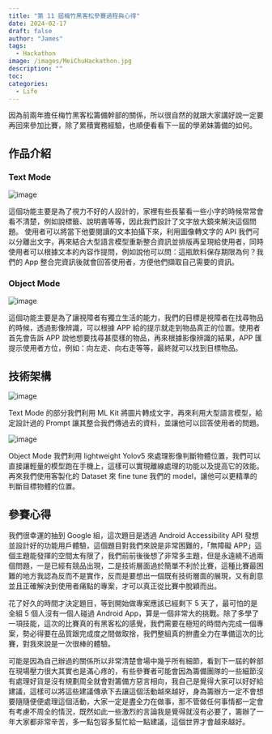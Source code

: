 ```yaml
---
title: "第 11 屆梅竹黑客松參賽過程與心得"
date: 2024-02-17
draft: false
author: "James"
tags:
  - Hackathon
image: /images/MeiChuHackathon.jpg
description: ""
toc: 
categories:
  - Life
---
```


因為前兩年擔任梅竹黑客松籌備幹部的關係，所以很自然的就跟大家講好說一定要再回來參加比賽，除了累積實務經驗，也順便看看下一屆的學弟妹籌備的如何。

## **作品介紹**

### **Text Mode**

![image](/images/posts/11th-meichu-hackathon/text-mode-introduction.png)

這個功能主要是為了視力不好的人設計的，家裡有些長輩看一些小字的時候常常會看不清楚，例如說標籤、說明書等等，因此我們設計了文字放大鏡來解決這個問題。
使用者可以將當下他要閱讀的文本拍攝下來，利用圖像轉文字的 API 我們可以分離出文字，再來結合大型語言模型重新整合資訊並排版再呈現給使用者，同時使用者可以根據文本的內容作提問，例如說他可以問：這瓶飲料保存期限為何？我們的 App 整合完資訊後就會回答使用者，方便他們擷取自己需要的資訊。

### **Object Mode**

![image](/images/posts/11th-meichu-hackathon/object-mode-introduction.png)

這個功能主要是為了讓視障者有獨立生活的能力，我們的目標是視障者在找尋物品的時候，透過影像辨識，可以根據 APP 給的提示就走到物品真正的位置。使用者首先會告訴 APP 說他想要找尋甚麼樣的物品，再來根據影像辨識的結果，APP 匯提示使用者方位，例如：向左走、向右走等等，最終就可以找到目標物品。

## **技術架構**

![image](/images/posts/11th-meichu-hackathon/text-mode-technique.png)

Text Mode 的部分我們利用 ML Kit 將圖片轉成文字，再來利用大型語言模型，給定設計過的 Prompt 讓其整合我們傳過去的資料，並讓他可以回答使用者的問題。

![image](/images/posts/11th-meichu-hackathon/object-mode-technique.png)

Object Mode 我們利用 lightweight Yolov5 來處理影像判斷物體位置，我們可以直接讓輕量的模型跑在手機上，這樣可以實現離線處理的功能以及提高它的效能。再來我們使用客製化的 Dataset 來 fine tune 我們的 model，讓他可以更精準的判斷目標物體的位置。

## **參賽心得**

我們很幸運的抽到 Google 組，這次題目是透過 Android Accessibility API 發想並設計好的功能用戶體驗，這個題目對我們來說是非常困難的，「無障礙 APP」這個主題能發揮的空間太有限了，我們前前後後想了非常多主題，但是永遠繞不過兩個問題，一是已經有競品出現，二是技術層面過於簡單不利於比賽，這種比賽最困難的地方我認為反而不是實作，反而是要想出一個既有技術層面的展現，又有創意並且正確解決到使用者痛點的專案，才可以真正從比賽中脫穎而出。

花了好久的時間才決定題目，等到開始做專案應該已經剩下 5 天了，最可怕的是全組 5 個人沒有一個人碰過 Android App，算是一個非常大的挑戰。除了多學了一項技能，這次的比賽真的有黑客松的感覺，我們需要在極短的時間內完成一個專案，勢必得要在品質跟完成度之間做取捨，我們整組真的拚盡全力在準備這次的比賽，對我來說是一次很棒的體驗。

可能是因為自己辦過的關係所以非常清楚會場中幾乎所有細節，看到下一屆的幹部在現場壓力很大其實也是滿心疼的，有些參賽者可能會因為籌備團隊的一些細節沒有處理好貨是沒有規劃周全就會對籌備方惡言相向，我自己是覺得大家可以好好給建議，這樣可以將這些建議傳承下去讓這個活動越來越好，身為籌辦方一定不會想要隨隨便便處理這個活動，大家一定是盡全力在做事，那不管做任何事情都一定會有考慮不周全的情況，既然如此一些激烈的言論我是覺得就沒有必要了，籌辦了一年大家都非常辛苦，多一點包容多幫忙給一點建議，這個世界才會越來越好。



